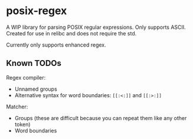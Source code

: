 # posix-regex

A WIP library for parsing POSIX regular expressions. Only supports ASCII.
Created for use in relibc and does not require the std.

Currently only supports enhanced regex.

## Known TODOs

Regex compiler:
 - Unnamed groups
 - Alternative syntax for word boundaries: `[[:<:]]` and `[[:>:]]`

Matcher:
 - Groups (these are difficult because you can repeat them like any other token)
 - Word boundaries
